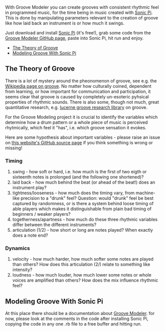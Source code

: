 With Groove Modeler you can create grooves with consistent rhythmic feel in programmed music, for the time being in music created with [Sonic Pi](https://github.com/samaaron/sonic-pi). This is done by manipulating parameters relevant to the creation of groove like how laid back an instrument is or how much it swings.

Just download and install [Sonic Pi](https://github.com/samaaron/sonic-pi) (it's free!), grab some code from the [Groove Modeler GitHub page](https://github.com/fritzfeger/groove-modeler), paste into Sonic Pi, hit run and enjoy.

* [The Theory of Groove](#the-theory-of-groove)
* [Modeling Groove With Sonic Pi](#modeling-groove-with-sonic-pi)

## The Theory of Groove

There is a lot of mystery around the pheonomenon of groove, see e.g. the [Wikipedia page on groove](https://en.wikipedia.org/wiki/Groove_(music)). No matter how culturally coined, dependent from learning, or how important for communication and participation, it seems clear that groove is caused by completely un-esoteric pyhsical properties of rhythmic sounds. There is also some, though not much, great quantitative research, e.g. [lucerne groove research library](https://www.grooveresearch.ch/index.php?browse) on groove. 

For the Groove Modeling project it is crucial to identify the variables which determine how a drum pattern or a whole piece of music is perceived rhytmically, which feel it "has", i.e. which groove sensation it evokes.

Here are some hypothesis about important variables - please raise an issue on [this website's GitHub source page](https://github.com/fritzfeger/groove-modeler-website) if you think something is wrong or missing!

### Timing

1. swing - how soft or hard, i.e. how much is the first of two eigth or sixteenth notes is prolonged (and the following one shortened)?
1. laid back - how much behind the beat (or ahead of the beat!) does an instrument play?
1. tightness/looseness - how much does the timing vary, from machine-like precision to a "drunk" feel? Question: would "drunk" feel be best captured by randomness, or is there a system behind loose timing of able players which makes it distinguishable from plain bad timing of beginners / weaker players?
1. togetherness/apartness - how much do these three rhythmic variables differ between the different instruments?
1. articulation (1/2) - how short or long are notes played? When exactly does a note end?

### Dynamics

1. velocity - how much harder, how much softer some notes are played than others? How does this articulation (2/) relate to something like intensity?
1. loudness - how much louder, how much lower some notes or whole voices are amplified than others? How does the mix influence rhythmic feel?

## Modeling Groove With Sonic Pi

At this place there should be a documentation about [Groove Modeler](https://github.com/fritzfeger/groove-modeler). for now, please look at the comments in the code after installing Sonic Pi, copying the code in any one .rb file to a free buffer and hitting run.
